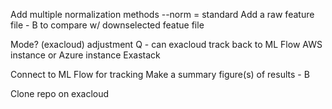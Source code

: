 Add multiple normalization methods
    --norm = standard
Add a raw feature file - B
    to compare w/ downselected featue file
    
Mode? (exacloud)
    adjustment
    Q - can exacloud track back to ML Flow
    AWS instance or Azure instance
    Exastack
    
Connect to ML Flow for tracking
Make a summary figure(s) of results - B

Clone repo on exacloud